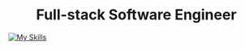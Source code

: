 <h1 align=center>Full-stack Software Engineer</h1>

[![My Skills](https://skills.thijs.gg/icons?i=html,css,js,react,nodejs,express,mongodb,figma)](https://skills.thijs.gg)

<!--
**xhundo/xhundo** is a ✨ _special_ ✨ repository because its `README.md` (this file) appears on your GitHub profile.

Here are some ideas to get you started:

- 🔭 I’m currently working on ...
- 🌱 I’m currently learning ...
- 👯 I’m looking to collaborate on ...
- 🤔 I’m looking for help with ...
- 💬 Ask me about ...
- 📫 How to reach me: ...
- 😄 Pronouns: ...
- ⚡ Fun fact: ...
-->
